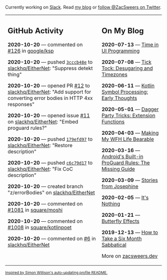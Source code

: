 Currently working on [Slack](https://slack.com/). Read [my blog](https://zacsweers.dev/) or [follow @ZacSweers on Twitter](https://twitter.com/ZacSweers).

<table><tr><td valign="top" width="60%">

## GitHub Activity
<!-- githubActivity starts -->
**2020-10-20** — commented on [#126](https://github.com/google/ksp/issues/126#issuecomment-713118756) in [google/ksp](https://api.github.com/repos/google/ksp)

**2020-10-20** — pushed [`3cccb48e`](https://github.com/slackhq/EitherNet/commit/3cccb48e98629231afc1d3fb543ecd6d2766d18a) to [slackhq/EitherNet](https://api.github.com/repos/slackhq/EitherNet): "Suppress detekt thing"

**2020-10-20** — opened PR [#12](https://api.github.com/repos/slackhq/EitherNet/pulls/12) to [slackhq/EitherNet](https://api.github.com/repos/slackhq/EitherNet): "Add support for converting error bodies in HTTP 4xx responses"

**2020-10-20** — opened issue [#11](https://api.github.com/repos/slackhq/EitherNet/issues/11) on [slackhq/EitherNet](https://api.github.com/repos/slackhq/EitherNet): "Embed proguard rules?"

**2020-10-20** — pushed [`179efd97`](https://github.com/slackhq/EitherNet/commit/179efd9724d6788121acc421114687054c9b4cbf) to [slackhq/EitherNet](https://api.github.com/repos/slackhq/EitherNet): "Restore description"

**2020-10-20** — pushed [`c6c79d17`](https://github.com/slackhq/EitherNet/commit/c6c79d176b0148b9c73005d522d5c3fb110db528) to [slackhq/EitherNet](https://api.github.com/repos/slackhq/EitherNet): "Fix CoC description"

**2020-10-20** — created branch "z/errorBodies" on [slackhq/EitherNet](https://api.github.com/repos/slackhq/EitherNet)

**2020-10-20** — commented on [#1081](https://github.com/square/moshi/issues/1081#issuecomment-712709986) in [square/moshi](https://api.github.com/repos/square/moshi)

**2020-10-20** — commented on [#1008](https://github.com/square/kotlinpoet/pull/1008#issuecomment-712708718) in [square/kotlinpoet](https://api.github.com/repos/square/kotlinpoet)

**2020-10-20** — commented on [#6](https://github.com/slackhq/EitherNet/issues/6#issuecomment-712619641) in [slackhq/EitherNet](https://api.github.com/repos/slackhq/EitherNet)
<!-- githubActivity ends -->
</td><td valign="top" width="40%">

## On My Blog
<!-- blog starts -->
**2020-07-13** — [Time in UI Programming](https://www.zacsweers.dev/time-in-ui/)

**2020-07-08** — [Tick Tock: Desugaring and Timezones](https://www.zacsweers.dev/ticktock-desugaring-timezones/)

**2020-06-11** — [Kotlin Symbol Processing: Early Thoughts](https://www.zacsweers.dev/kotlin-symbol-processor-early-thoughts/)

**2020-05-01** — [Dagger Party Tricks: Extension Functions](https://www.zacsweers.dev/dagger-party-tricks-extension-functions/)

**2020-04-03** — [Making My WFH Life Bearable](https://www.zacsweers.dev/making-wfh-life-bearable/)

**2020-03-16** — [Android's Built-in ProGuard Rules: The Missing Guide](https://www.zacsweers.dev/android-proguard-rules/)

**2020-03-09** — [Stories from Josephine](https://www.zacsweers.dev/stories-from-josephine/)

**2020-02-05** — [It's Nothing](https://www.zacsweers.dev/its-nothing/)

**2020-01-21** — [Butterfly Effects](https://www.zacsweers.dev/butterfly-effects/)

**2019-12-13** — [How to Take a Six Month Sabbatical](https://www.zacsweers.dev/how-to-take-a-six-month-sabbatical/)
<!-- blog ends -->
More on [zacsweers.dev](https://zacsweers.dev/)
</td></tr></table>

<sub><a href="https://simonwillison.net/2020/Jul/10/self-updating-profile-readme/">Inspired by Simon Willison's auto-updating profile README.</a></sub>